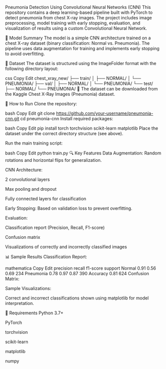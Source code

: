 Pneumonia Detection Using Convolutional Neural Networks (CNN)
This repository contains a deep learning-based pipeline built with PyTorch to detect pneumonia from chest X-ray images. The project includes image preprocessing, model training with early stopping, evaluation, and visualization of results using a custom Convolutional Neural Network.

🧠 Model Summary
The model is a simple CNN architecture trained on a chest X-ray dataset (binary classification: Normal vs. Pneumonia). The pipeline uses data augmentation for training and implements early stopping to avoid overfitting.

📁 Dataset
The dataset is structured using the ImageFolder format with the following directory layout:

css
Copy
Edit
chest_xray_new/
├── train/
│   ├── NORMAL/
│   └── PNEUMONIA/
├── val/
│   ├── NORMAL/
│   └── PNEUMONIA/
└── test/
    ├── NORMAL/
    └── PNEUMONIA/
📌 The dataset can be downloaded from the Kaggle Chest X-Ray Images (Pneumonia) dataset.

🚀 How to Run
Clone the repository:

bash
Copy
Edit
git clone https://github.com/your-username/pneumonia-cnn.git
cd pneumonia-cnn
Install required packages:

bash
Copy
Edit
pip install torch torchvision scikit-learn matplotlib
Place the dataset under the correct directory structure (see above).

Run the main training script:

bash
Copy
Edit
python train.py
🔍 Key Features
Data Augmentation: Random rotations and horizontal flips for generalization.

CNN Architecture:

2 convolutional layers

Max pooling and dropout

Fully connected layers for classification

Early Stopping: Based on validation loss to prevent overfitting.

Evaluation:

Classification report (Precision, Recall, F1-score)

Confusion matrix

Visualizations of correctly and incorrectly classified images

📊 Sample Results
Classification Report:

mathematica
Copy
Edit
              precision    recall  f1-score   support
      Normal       0.91      0.56      0.69       234
   Pneumonia       0.78      0.97      0.87       390
   Accuracy                            0.81       624
Confusion Matrix:


Sample Visualizations:

Correct and incorrect classifications shown using matplotlib for model interpretation.

📌 Requirements
Python 3.7+

PyTorch

torchvision

scikit-learn

matplotlib

numpy